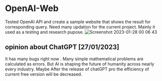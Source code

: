 # OpenAI-Web

Tested OpenAI API and create a sample website that shows the result for corresponding query. Need many updation for the current project. Mainly it used as a testing and research pupose.
![Screenshot 2023-01-28 00 06 43](https://user-images.githubusercontent.com/74766580/215168077-942405f5-a9fa-49a7-99c6-aa783d5713b6.png)
## opinion about ChatGPT [27/01/2023]
It has many bugs right now . Many simple mathematical problems are calculated as errors. But AI is shaping the future of humanity across nearly every industry. Maybe After the release of chatGPT pro the efficiency of current free version will be decreased.
